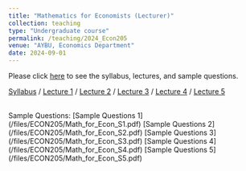 ```yaml
---
title: "Mathematics for Economists (Lecturer)"
collection: teaching
type: "Undergraduate course"
permalink: /teaching/2024_Econ205
venue: "AYBU, Economics Department"
date: 2024-09-01
---
```


Please click [here](https://makyuzmert.github.io/teaching/2024_Econ205) to see the syllabus, lectures, and sample questions.  

[Syllabus](/files/ECON205/ECON205_syllabus.pdf) / [Lecture 1](/files/ECON205/Math_for_Econ_L1.pdf) / [Lecture 2](/files/ECON205/Math_for_Econ_L2.pdf) / [Lecture 3](/files/ECON205/Math_for_Econ_L3.pdf) / [Lecture 4](/files/ECON205/Math_for_Econ_L4.pdf) / [Lecture 5](/files/ECON205/Math_for_Econ_L5.pdf)

<br>  
Sample Questions:  
[Sample Questions 1](/files/ECON205/Math_for_Econ_S1.pdf)  
[Sample Questions 2](/files/ECON205/Math_for_Econ_S2.pdf)  
[Sample Questions 3](/files/ECON205/Math_for_Econ_S3.pdf)  
[Sample Questions 4](/files/ECON205/Math_for_Econ_S4.pdf)  
[Sample Questions 5](/files/ECON205/Math_for_Econ_S5.pdf)
